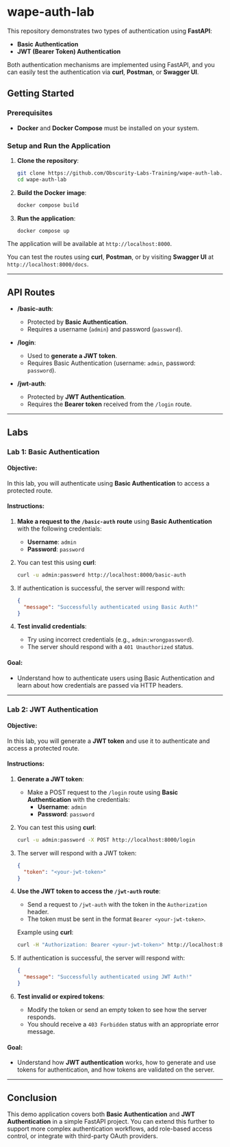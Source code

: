 # wape-auth-lab

This repository demonstrates two types of authentication using **FastAPI**:
- **Basic Authentication**
- **JWT (Bearer Token) Authentication**

Both authentication mechanisms are implemented using FastAPI, and you can easily test the authentication via **curl**, **Postman**, or **Swagger UI**.

## Getting Started

### Prerequisites
- **Docker** and **Docker Compose** must be installed on your system.

### Setup and Run the Application

1. **Clone the repository**:
   ```bash
   git clone https://github.com/Obscurity-Labs-Training/wape-auth-lab.git
   cd wape-auth-lab
   ```

2. **Build the Docker image**:
   ```bash
   docker compose build
   ```

3. **Run the application**:
   ```bash
   docker compose up
   ```

The application will be available at `http://localhost:8000`.

You can test the routes using **curl**, **Postman**, or by visiting **Swagger UI** at `http://localhost:8000/docs`.

---

## API Routes

- **/basic-auth**:
  - Protected by **Basic Authentication**.
  - Requires a username (`admin`) and password (`password`).
  
- **/login**:
  - Used to **generate a JWT token**.
  - Requires Basic Authentication (username: `admin`, password: `password`).
  
- **/jwt-auth**:
  - Protected by **JWT Authentication**.
  - Requires the **Bearer token** received from the `/login` route.

---

## Labs

### **Lab 1: Basic Authentication**

#### Objective:
In this lab, you will authenticate using **Basic Authentication** to access a protected route.

#### Instructions:

1. **Make a request to the `/basic-auth` route** using **Basic Authentication** with the following credentials:
   - **Username**: `admin`
   - **Password**: `password`

2. You can test this using **curl**:
   ```bash
   curl -u admin:password http://localhost:8000/basic-auth
   ```

3. If authentication is successful, the server will respond with:
   ```json
   {
     "message": "Successfully authenticated using Basic Auth!"
   }
   ```

4. **Test invalid credentials**:
   - Try using incorrect credentials (e.g., `admin:wrongpassword`).
   - The server should respond with a `401 Unauthorized` status.

#### Goal:
- Understand how to authenticate users using Basic Authentication and learn about how credentials are passed via HTTP headers.

---

### **Lab 2: JWT Authentication**

#### Objective:
In this lab, you will generate a **JWT token** and use it to authenticate and access a protected route.

#### Instructions:

1. **Generate a JWT token**:
   - Make a POST request to the `/login` route using **Basic Authentication** with the credentials:
     - **Username**: `admin`
     - **Password**: `password`

2. You can test this using **curl**:
   ```bash
   curl -u admin:password -X POST http://localhost:8000/login
   ```

3. The server will respond with a JWT token:
   ```json
   {
     "token": "<your-jwt-token>"
   }
   ```

4. **Use the JWT token to access the `/jwt-auth` route**:
   - Send a request to `/jwt-auth` with the token in the `Authorization` header.
   - The token must be sent in the format `Bearer <your-jwt-token>`.

   Example using **curl**:
   ```bash
   curl -H "Authorization: Bearer <your-jwt-token>" http://localhost:8000/jwt-auth
   ```

5. If authentication is successful, the server will respond with:
   ```json
   {
     "message": "Successfully authenticated using JWT Auth!"
   }
   ```

6. **Test invalid or expired tokens**:
   - Modify the token or send an empty token to see how the server responds.
   - You should receive a `403 Forbidden` status with an appropriate error message.

#### Goal:
- Understand how **JWT authentication** works, how to generate and use tokens for authentication, and how tokens are validated on the server.

---

## Conclusion

This demo application covers both **Basic Authentication** and **JWT Authentication** in a simple FastAPI project. You can extend this further to support more complex authentication workflows, add role-based access control, or integrate with third-party OAuth providers.

